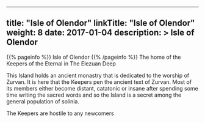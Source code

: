 
---
title: "Isle of Olendor"
linkTitle: "Isle of Olendor"
weight: 8
date: 2017-01-04
description: >
 Isle of Olendor
---

{{% pageinfo %}}
Isle of Olendor
{{% /pageinfo %}}
The home of the Keepers of the Eternal in The Elezuan Deep

This Island holds an ancient monastry that is dedicated to the worship of Zurvan. It is here that the Keepers pen the ancient text of Zurvan. Most of its members either become distant, catatonic or insane after spending some time writing the sacred words and so the Island is a secret among the general population of solinia.

The Keepers are hostile to any newcomers
